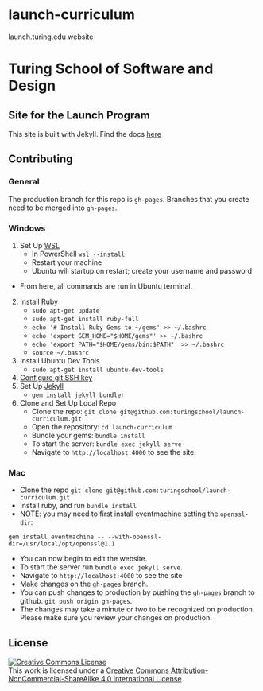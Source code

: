 # launch-curriculum
launch.turing.edu website

# Turing School of Software and Design

## Site for the Launch Program

This site is built with Jekyll. Find the docs [here](https://jekyllrb.com/docs/usage/)

## Contributing

### General

The production branch for this repo is `gh-pages`.  Branches that you create need to be merged into `gh-pages`.

### Windows
1. Set Up [WSL](https://learn.microsoft.com/en-us/windows/wsl/)
    * In PowerShell `wsl --install`
    * Restart your machine
    * Ubuntu will startup on restart; create your username and password  
* From here, all commands are run in Ubuntu terminal.
2. Install [Ruby](https://www.ruby-lang.org/en/documentation/installation/)
    * `sudo apt-get update`
    * `sudo apt-get install ruby-full`
    * `echo '# Install Ruby Gems to ~/gems' >> ~/.bashrc`
    * `echo 'export GEM_HOME="$HOME/gems"' >> ~/.bashrc`
    * `echo 'export PATH="$HOME/gems/bin:$PATH"' >> ~/.bashrc`
    * `source ~/.bashrc`
3. Install Ubuntu Dev Tools
    * `sudo apt-get install ubuntu-dev-tools`
4. [Configure git SSH key](https://mod0.turing.edu/computer-setup#configure-github)
5. Set Up [Jekyll](https://jekyllrb.com/docs/installation/ubuntu/)
    * `gem install jekyll bundler`
6. Clone and Set Up Local Repo
    * Clone the repo: `git clone git@github.com:turingschool/launch-curriculum.git`
    * Open the repository: `cd launch-curriculum`
    * Bundle your gems: `bundle install`
    * To start the server: `bundle exec jekyll serve`
    * Navigate to `http://localhost:4000` to see the site.

### Mac
* Clone the repo `git clone git@github.com:turingschool/launch-curriculum.git`
* Install ruby, and run `bundle install`
* NOTE: you may need to first install eventmachine setting the `openssl-dir`:
```
gem install eventmachine -- --with-openssl-dir=/usr/local/opt/openssl@1.1
```
* You can now begin to edit the website.
* To start the server run `bundle exec jekyll serve`.
* Navigate to `http://localhost:4000` to see the site
* Make changes on the `gh-pages` branch.
* You can push changes to production by pushing the `gh-pages` branch to github. `git push origin gh-pages`.
* The changes may take a minute or two to be recognized on production. Please make sure you review your changes on production.

## License

<a rel="license" href="http://creativecommons.org/licenses/by-nc-sa/4.0/"><img alt="Creative Commons License" style="border-width:0" src="https://i.creativecommons.org/l/by-nc-sa/4.0/88x31.png" /></a><br />This work is licensed under a <a rel="license" href="http://creativecommons.org/licenses/by-nc-sa/4.0/">Creative Commons Attribution-NonCommercial-ShareAlike 4.0 International License</a>.
